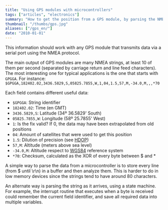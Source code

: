 ```yaml
---
title: "Using GPS modules with microcontrollers"
tags: ["articles", "electronics"]
summary: "How to get the position from a GPS module, by parsing the NMEA strings."
thumbnail: "/thumbs/gps.jpg"
aliases: ["/gps_en/"]
date: "2010-01-01"
---
```

This information should work with any GPS module that transmits data via a serial port using the NMEA protocol.

The main output of GPS modules are many NMEA strings, at least 10 of them per second (separated by carriage return and line feed characters). The most interesting one for typical applications is the one that starts with `GPGGA`. For instance: `$GPGGA,182402.02,3436.5829,S,05825.7855,W,1,04,1.5,57,M,-34.0,M,,,*70`

Each field contains different useful data:
	
* `$GPGGA`: String identifier
* `182402.02`: Time (en GMT)
* `3436.5829,S`: Latitude (34º 36.5829' South)
* `05825.7855,W`: Longitude (58º 25.7855' West)
* `1`: Is the fix valid? If 0, the data may have been extrapolated from old positions
* `04`: Amount of satellites that were used to get this position
* `1.5`: Dilution of precision (see [HDOP](https://en.wikipedia.org/wiki/Dilution_of_precision_(GPS)))
* `57,M`: Altitude (meters above sea level)
* `-34.0,M`: Altitude respect to [WGS84](https://en.wikipedia.org/wiki/World_Geodetic_System) reference system
* `*70`: Checksum, calculated as the XOR of every byte between $ and *

A simple way to parse the data from a microcontroller is to store every line (from $ until \r\n) in a buffer and then analyze them. This is harder to do in low memory devices since the strings tend to have around 80 characters.

An alternate way is parsing the string as it arrives, using a state machine. For example, the interrupt routine that executes when a byte is received could remember the current field identifier, and save all required data into multiple variables.
